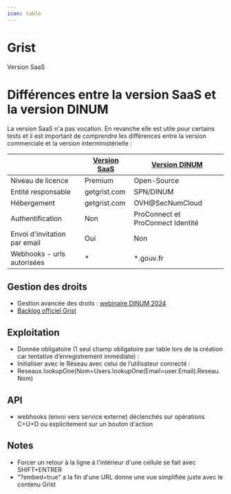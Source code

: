 ```yaml
---
icon: table
---
```


# Grist
Version SaaS

# Différences entre la version SaaS et la version DINUM
La version SaaS n'a pas vocation. En revanche elle est utile pour certains tests et il est important de comprendre les différences entre la version commerciale et la version interministérielle :

|                              | [Version SaaS](https://www.getgrist.com) | [Version DINUM](https://grist.numerique.gouv.fr/) |
| ---------------------------- | ---------------------------------------- | ------------------------------------------------- |
| Niveau de licence            | Premium                                  | Open-Source                                       |
| Entité responsable           | getgrist.com                             | SPN/DINUM                                         |
| Hébergement                  | getgrist.com                             | OVH@SecNumCloud                                   |
| Authentification             | Non                                      | ProConnect et ProConnect Identité                 |
| Envoi d'invitation par email | Oui                                      | Non                                               |
| Webhooks - urls autorisées   | *                                        | *.gouv.fr                                         |

## Gestion des droits
- Gestion avancée des droits : [webinaire DINUM 2024](https://tube.numerique.gouv.fr/w/3u3QfzMv66euFsa4zQDMhm)
- [Backlog officiel Grist](https://github.com/orgs/gristlabs/projects/4/views/1)

## Exploitation
-	Donnée obligatoire (1 seul champ obligatoire par table lors de la création car tentative d’enregistrement immédiate) :  
-	Initialiser avec le Réseau avec celui de l’utilisateur connecté :
-	Reseaux.lookupOne(Nom=Users.lookupOne(Email=user.Email).Reseau.Nom)

## API
- webhooks (envoi vers service externe) déclenchés sur opérations C+U+D ou explicitement sur un bouton d'action

## Notes
- Forcer un retour à la ligne à l'intérieur d'une cellule se fait avec SHIFT+ENTRER
- "?embed=true" a la fin d'une URL donne une vue simplifiée juste avec le contenu Grist